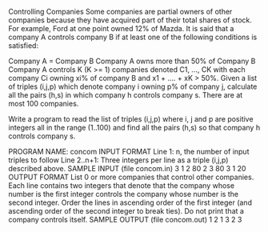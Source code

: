 Controlling Companies
Some companies are partial owners of other companies because they have acquired part of their total shares of stock. For example, Ford at one point owned 12% of Mazda. It is said that a company A controls company B if at least one of the following conditions is satisfied:

Company A = Company B
Company A owns more than 50% of Company B
Company A controls K (K >= 1) companies denoted C1, ..., CK with each company Ci owning xi% of company B and x1 + .... + xK > 50%.
Given a list of triples (i,j,p) which denote company i owning p% of company j, calculate all the pairs (h,s) in which company h controls company s. There are at most 100 companies.

Write a program to read the list of triples (i,j,p) where i, j and p are positive integers all in the range (1..100) and find all the pairs (h,s) so that company h controls company s.

PROGRAM NAME: concom
INPUT FORMAT
Line 1:	n, the number of input triples to follow
Line 2..n+1:	Three integers per line as a triple (i,j,p) described above.
SAMPLE INPUT (file concom.in)
3
1 2 80
2 3 80
3 1 20
OUTPUT FORMAT
List 0 or more companies that control other companies. Each line contains two integers that denote that the company whose number is the first integer controls the company whose number is the second integer.
Order the lines in ascending order of the first integer (and ascending order of the second integer to break ties). Do not print that a company controls itself.
SAMPLE OUTPUT (file concom.out)
1 2
1 3
2 3
